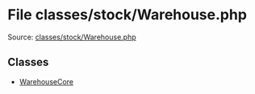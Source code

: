 File classes/stock/Warehouse.php
=========

Source: [classes/stock/Warehouse.php](https://github.com/PrestaShop/PrestaShop/blob/1.6.0.14/classes/stock/Warehouse.php)


Classes
-------

* [WarehouseCore](class.WarehouseCore.md)

